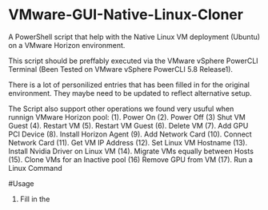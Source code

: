 # VMware-GUI-Native-Linux-Cloner
A PowerShell script that help with the Native Linux VM deployment (Ubuntu) on a VMware Horizon environment.

This script should be preffably executed via the VMware vSphere PowerCLI Terminal (Been Tested on VMware vSphere PowerCLI 5.8 Release1).

There is a lot of personilized entries that has been filled in for the original environment. They maybe need to be updated to reflect alternative setup.

The Script also support other operations we found very usuful when runnign VMware Horizon pool:
(1). Power On
(2). Power Off
(3) Shut VM Guest
(4). Restart VM
(5). Restart VM Guest
(6). Delete VM
(7). Add GPU PCI Device
(8). Install Horizon Agent
(9). Add Network Card
(10). Connect Network Card
(11). Get VM IP Address
(12). Set Linux VM Hostname
(13). Install Nvidia Driver on Linux VM
(14). Migrate VMs equally between Hosts
(15). Clone VMs for an Inactive pool
(16) Remove GPU from VM
(17). Run a Linux Command

#Usage

1) Fill in the 
